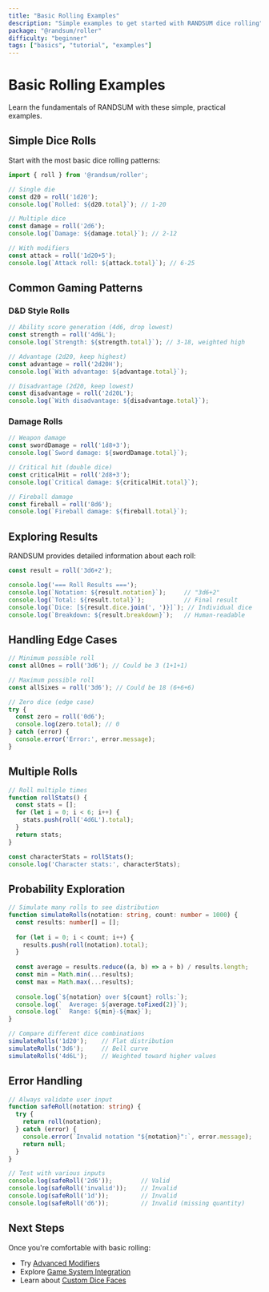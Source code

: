 ```yaml
---
title: "Basic Rolling Examples"
description: "Simple examples to get started with RANDSUM dice rolling"
package: "@randsum/roller"
difficulty: "beginner"
tags: ["basics", "tutorial", "examples"]
---
```


# Basic Rolling Examples

Learn the fundamentals of RANDSUM with these simple, practical examples.

## Simple Dice Rolls

Start with the most basic dice rolling patterns:

```typescript
import { roll } from '@randsum/roller';

// Single die
const d20 = roll('1d20');
console.log(`Rolled: ${d20.total}`); // 1-20

// Multiple dice
const damage = roll('2d6');
console.log(`Damage: ${damage.total}`); // 2-12

// With modifiers
const attack = roll('1d20+5');
console.log(`Attack roll: ${attack.total}`); // 6-25
```

## Common Gaming Patterns

### D&D Style Rolls

```typescript
// Ability score generation (4d6, drop lowest)
const strength = roll('4d6L');
console.log(`Strength: ${strength.total}`); // 3-18, weighted high

// Advantage (2d20, keep highest)
const advantage = roll('2d20H');
console.log(`With advantage: ${advantage.total}`);

// Disadvantage (2d20, keep lowest)
const disadvantage = roll('2d20L');
console.log(`With disadvantage: ${disadvantage.total}`);
```

### Damage Rolls

```typescript
// Weapon damage
const swordDamage = roll('1d8+3');
console.log(`Sword damage: ${swordDamage.total}`);

// Critical hit (double dice)
const criticalHit = roll('2d8+3');
console.log(`Critical damage: ${criticalHit.total}`);

// Fireball damage
const fireball = roll('8d6');
console.log(`Fireball damage: ${fireball.total}`);
```

## Exploring Results

RANDSUM provides detailed information about each roll:

```typescript
const result = roll('3d6+2');

console.log('=== Roll Results ===');
console.log(`Notation: ${result.notation}`);     // "3d6+2"
console.log(`Total: ${result.total}`);           // Final result
console.log(`Dice: [${result.dice.join(', ')}]`); // Individual dice
console.log(`Breakdown: ${result.breakdown}`);   // Human-readable
```

## Handling Edge Cases

```typescript
// Minimum possible roll
const allOnes = roll('3d6'); // Could be 3 (1+1+1)

// Maximum possible roll  
const allSixes = roll('3d6'); // Could be 18 (6+6+6)

// Zero dice (edge case)
try {
  const zero = roll('0d6');
  console.log(zero.total); // 0
} catch (error) {
  console.error('Error:', error.message);
}
```

## Multiple Rolls

```typescript
// Roll multiple times
function rollStats() {
  const stats = [];
  for (let i = 0; i < 6; i++) {
    stats.push(roll('4d6L').total);
  }
  return stats;
}

const characterStats = rollStats();
console.log('Character stats:', characterStats);
```

## Probability Exploration

```typescript
// Simulate many rolls to see distribution
function simulateRolls(notation: string, count: number = 1000) {
  const results: number[] = [];
  
  for (let i = 0; i < count; i++) {
    results.push(roll(notation).total);
  }
  
  const average = results.reduce((a, b) => a + b) / results.length;
  const min = Math.min(...results);
  const max = Math.max(...results);
  
  console.log(`${notation} over ${count} rolls:`);
  console.log(`  Average: ${average.toFixed(2)}`);
  console.log(`  Range: ${min}-${max}`);
}

// Compare different dice combinations
simulateRolls('1d20');    // Flat distribution
simulateRolls('3d6');     // Bell curve
simulateRolls('4d6L');    // Weighted toward higher values
```

## Error Handling

```typescript
// Always validate user input
function safeRoll(notation: string) {
  try {
    return roll(notation);
  } catch (error) {
    console.error(`Invalid notation "${notation}":`, error.message);
    return null;
  }
}

// Test with various inputs
console.log(safeRoll('2d6'));        // Valid
console.log(safeRoll('invalid'));    // Invalid
console.log(safeRoll('1d'));         // Invalid
console.log(safeRoll('d6'));         // Invalid (missing quantity)
```

## Next Steps

Once you're comfortable with basic rolling:

- Try [Advanced Modifiers](/examples/advanced-modifiers)
- Explore [Game System Integration](/examples/game-systems)
- Learn about [Custom Dice Faces](/examples/custom-faces)
